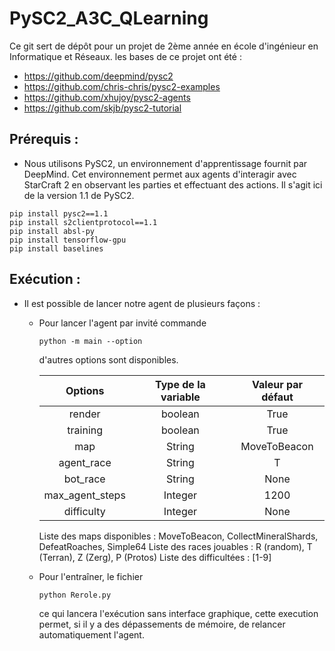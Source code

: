 ﻿# PySC2_A3C_QLearning
Ce git sert de dépôt pour un projet de 2ème année en école d'ingénieur en Informatique et Réseaux.
les bases de ce projet ont été :
- https://github.com/deepmind/pysc2
- https://github.com/chris-chris/pysc2-examples
- https://github.com/xhujoy/pysc2-agents
- https://github.com/skjb/pysc2-tutorial



## Prérequis :
- Nous utilisons PySC2, un environnement d'apprentissage fournit par DeepMind. Cet environnement permet aux agents d'interagir avec StarCraft 2  en observant les parties et effectuant des actions.
Il s'agit ici de la version 1.1 de PySC2.
```shell
pip install pysc2==1.1
pip install s2clientprotocol==1.1
pip install absl-py
pip install tensorflow-gpu
pip install baselines
```



## Exécution :
- Il est possible de lancer notre agent de plusieurs façons :
	- Pour lancer l'agent par invité commande
		```
		python -m main --option
		```
		d'autres options sont disponibles.

		|Options		|Type de la variable	|Valeur par défaut	|
		|:-------------------:|:---------------------:|:---------------------:|
		| render      		| boolean 		| True			|
		| training      	| boolean	     	| True			|
		| map			| String     		| MoveToBeacon		|
		| agent_race		| String     		| T			|
		| bot_race		| String     		| None			|
		| max_agent_steps	| Integer   		| 1200			|
		| difficulty		| Integer     		| None			|

		Liste des maps disponibles : MoveToBeacon, CollectMineralShards, DefeatRoaches, Simple64
		Liste des races jouables : R (random), T (Terran), Z (Zerg), P (Protos)
		Liste des difficultées : [1-9]
		

	- Pour l'entraîner, le fichier 
		```
		python Rerole.py
		```
		ce qui lancera l'exécution sans interface graphique, cette execution permet, si il y a des dépassements de mémoire, 
		de relancer automatiquement l'agent.

